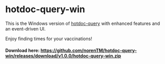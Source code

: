 # hotdoc-query-win

This is the Windows version of [hotdoc-query](https://github.com/norenTM/hotdoc-query) with enhanced features and an event-driven UI.

Enjoy finding times for your vaccinations!

#### Download here: https://github.com/norenTM/hotdoc-query-win/releases/download/v1.0.0/hotdoc-query-win.zip
